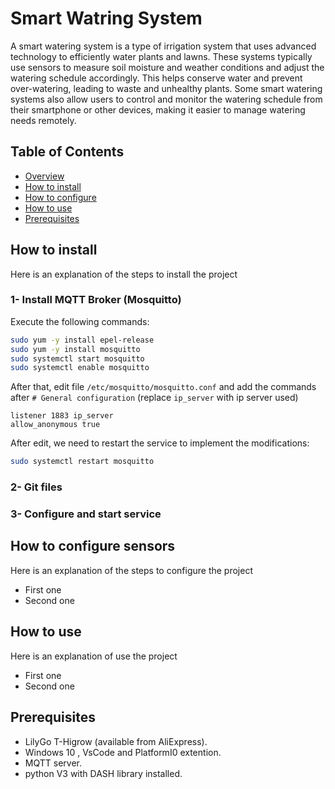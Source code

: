 # Smart Watring System

A smart watering system is a type of irrigation system that uses advanced technology to efficiently water plants and lawns. These systems typically use sensors to measure soil moisture and weather conditions and adjust the watering schedule accordingly. This helps conserve water and prevent over-watering, leading to waste and unhealthy plants. Some smart watering systems also allow users to control and monitor the watering schedule from their smartphone or other devices, making it easier to manage watering needs remotely.

## Table of Contents
- [Overview](https://github.com/GP-712/Smart_watring_system#smart-watring-system)
- [How to install](https://github.com/GP-712/Smart_watring_system#how-to-install)
- [How to configure](https://github.com/GP-712/Smart_watring_system#how-to-configure)
- [How to use](https://github.com/GP-712/Smart_watring_system#how-to-use)
- [Prerequisites](https://github.com/GP-712/Smart_watring_system#prerequisites)

## How to install

Here is an explanation of the steps to install the project

### 1- Install MQTT Broker (Mosquitto) ###
Execute the following commands:
``` bash
sudo yum -y install epel-release
sudo yum -y install mosquitto
sudo systemctl start mosquitto
sudo systemctl enable mosquitto
```
After that, edit file `/etc/mosquitto/mosquitto.conf` and add the commands after `# General configuration` (replace `ip_server` with ip server used)
``` pan
listener 1883 ip_server
allow_anonymous true
```
After edit, we need to restart the service to implement the modifications:
``` bash
sudo systemctl restart mosquitto
```


### 2- Git files ###

### 3- Configure and start service ###

## How to configure sensors

Here is an explanation of the steps to configure the project
- First one 
- Second one

## How to use

Here is an explanation of use the project
- First one 
- Second one

## Prerequisites

- LilyGo T-Higrow (available from AliExpress).
- Windows 10 , VsCode and PlatformI0 extention.
- MQTT server.
- python V3 with DASH library installed.
